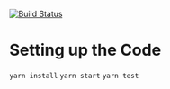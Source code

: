 [![Build Status](https://travis-ci.org/jk47/caseStudy.svg?branch=master)](https://travis-ci.org/jk47/caseStudy)

# Setting up the Code
`yarn install`
`yarn start`
`yarn test`
